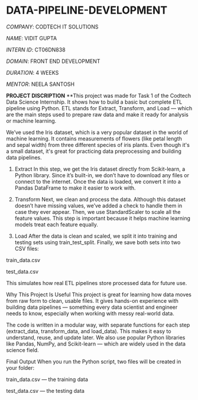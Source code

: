 # DATA-PIPELINE-DEVELOPMENT

*COMPANY*: CODTECH IT SOLUTIONS

*NAME*: VIDIT GUPTA

*INTERN ID*: CT06DN838

*DOMAIN*: FRONT END DEVELOPMENT

*DURATION*: 4 WEEKS

*MENTOR*: NEELA SANTOSH

**PROJECT DISCRIPTION**
**This project was made for Task 1 of the Codtech Data Science Internship. It shows how to build a basic but complete ETL pipeline using Python. ETL stands for Extract, Transform, and Load — which are the main steps used to prepare raw data and make it ready for analysis or machine learning.

We’ve used the Iris dataset, which is a very popular dataset in the world of machine learning. It contains measurements of flowers (like petal length and sepal width) from three different species of iris plants. Even though it's a small dataset, it's great for practicing data preprocessing and building data pipelines.

1. Extract
In this step, we get the Iris dataset directly from Scikit-learn, a Python library. Since it’s built-in, we don’t have to download any files or connect to the internet. Once the data is loaded, we convert it into a Pandas DataFrame to make it easier to work with.

2. Transform
Next, we clean and process the data. Although this dataset doesn’t have missing values, we’ve added a check to handle them in case they ever appear. Then, we use StandardScaler to scale all the feature values. This step is important because it helps machine learning models treat each feature equally.

3. Load
After the data is clean and scaled, we split it into training and testing sets using train_test_split. Finally, we save both sets into two CSV files:

train_data.csv

test_data.csv

This simulates how real ETL pipelines store processed data for future use.

Why This Project Is Useful
This project is great for learning how data moves from raw form to clean, usable files. It gives hands-on experience with building data pipelines — something every data scientist and engineer needs to know, especially when working with messy real-world data.

The code is written in a modular way, with separate functions for each step (extract_data, transform_data, and load_data). This makes it easy to understand, reuse, and update later. We also use popular Python libraries like Pandas, NumPy, and Scikit-learn — which are widely used in the data science field.

Final Output
When you run the Python script, two files will be created in your folder:

train_data.csv — the training data

test_data.csv — the testing data

